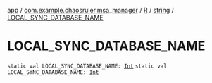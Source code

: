 [app](../../../index.md) / [com.example.chaosruler.msa_manager](../../index.md) / [R](../index.md) / [string](index.md) / [LOCAL_SYNC_DATABASE_NAME](.)

# LOCAL_SYNC_DATABASE_NAME

`static val LOCAL_SYNC_DATABASE_NAME: `[`Int`](https://kotlinlang.org/api/latest/jvm/stdlib/kotlin/-int/index.html)
`static val LOCAL_SYNC_DATABASE_NAME: `[`Int`](https://kotlinlang.org/api/latest/jvm/stdlib/kotlin/-int/index.html)